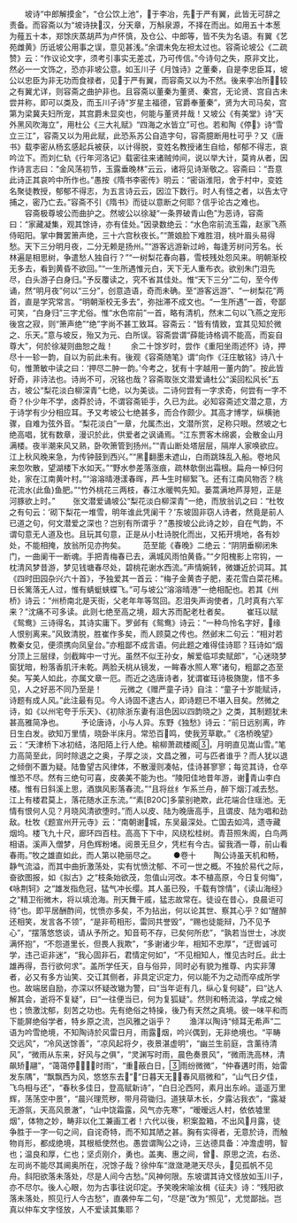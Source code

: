 <!-- { "loadSidebar": true } -->
　　坡诗“中郎解摸金”，“仓公饮上池”，于李冶，先于严有翼，此皆无可辞之责备。而容斋以为“坡诗抉汉，分天章，万斛泉源，不择在而出。如用五十本葱为薤五十本，郑馀庆蒸胡芦为卢怀慎，及仓公、中郎等，皆不失为名语。有翼《艺苑雌黄》历诋坡公用事之误，意见甚浅。”余谓未免左袒太过也。容斋论坡公《二疏赞》云：“作议论文字，须考引事实无差忒，乃可传信。”今诗句之失，原非文比，然必一一文饰之，恐亦非坡公意。如玉川子《月蚀诗》之董秦，自是李忠臣耳，坡公以忠臣为非无功而食禄者，见于严有翼，而容斋又以为不然。後来李冶所，较之有翼尤详，则容斋之曲护非也。且容斋以董秦为董贤、秦宫，无论贤、宫自古未尝并称，即可以类及，而玉川子诗“岁星主福德，官爵奉董秦”，贤为大司马矣，宫第为梁冀夫妇所宠，其宫爵未显奕也，何能与董贤并哉！又坡公《有美堂》诗“天外黑风吹海立”，用杜公《三大礼赋》“四海之水皆立”可也。若和陶《停》诗“雪立三江”，容斋又以为用此赋，此恐系苏公自造字句，容斋臆断用杜可乎？又《唐书》载李密从杨玄感起兵被获，以计得脱，变姓名教授诸生自给，郁郁不得志，哀吟泣下。而刘仁轨《行年河洛记》载密往来诸贼帅间，说以举大计，莫肯从者，因作诗言志曰：“金风荡初节，玉露垂晚林”云云，诸将见诗渐敬之。容斋曰：“吾意此诗正其哀吟中所作也。”愚按《隋书李密传》明云：“密诣淮阳，舍于村中，变姓名聚徒教授，郁郁不得志，为五言诗云云，因泣下数行。时人有怪之者，以告太守捕之，密乃亡去。”容斋不引《隋书》而徒以意断之何耶？信乎论古之难也。
　　容斋极尊坡公而曲护之。然坡公以徐凝“一条界破青山色”为恶诗，容斋曰：“家藏凝集，观其馀诗，亦有佳处。”因录数绝云：“水色帘前流玉霜，赵家飞燕侍昭阳。掌中舞罢箫声绝，三十六宫秋夜长。”“萧娘脸下难胜泪，桃叶眉头易得愁。天下三分明月夜，二分无赖是扬州。”“游客远游新过岭，每逢芳树问芳名。长林遍是相思树，争遣愁人独自行？”“一树梨花春向暮，雪枝残处怨风来。明朝渐校无多去，看到黄昏不欲回。”“一生所遇惟元白，天下无人重布衣。欲别朱门泪先尽，白头游子白身归。”予反覆读之，究不省其佳处。惟“天下三分”二句，至今传诵，然“明月夜”何以“三分”，创意造语，奇而未确。至“游客远游”、“一树梨花”两首，直是学究常言。“明朝渐校无多去”，弥拙滞不成文也。“一生所遇”一首，夸鄙可笑，“白身归”三字尤俗。惟“水色帘前”一首，略有清机，然末二句以飞燕之宠形後宫之寂，则“箫声绝”“绝”字尚不甚工致耳。容斋云：“皆有情致，宜其见知於微之、乐天。”意与坡反，殆又为元、白所误。容斋尝谓“薛能诗格调不能高，而妄自尊大”，何於徐凝则曲恕之哉！
　　余二十馀岁时，尝作《重阳坐雨述怀》诗，押尽十一轸一韵，自以为前此未有。後观《容斋随笔》谓“向作《汪庄敏铭》诗八十句，惟萧敏中读之曰：‘押尽二肿一韵。’今考之，犹有十字越用一董内韵”。按此皆好奇，非诗法也。诗尚不可，况铭也哉？容斋取张文潜爱诵杜公“溪回松风长”五古，坡公“梨花淡白柳深青”七绝，以为美谈。二诗何尝有一字求奇，何尝有一字不奇？仆少年不学，卤莽於诗，不谓容斋钜手，久已为此。必知容斋述文潜之意，方于诗学有少分相应耳。予又考坡公七绝甚多，而合作颇少。其高才博学，纵横驰骤，自难为弦外音。“梨花淡白”一章，允属杰出，文潜所赏，足称只眼。然坡之七绝高唱，犹有数章，漫识於此，供爱者之讽诵焉。“江东贾客木绵裘，会散金山月满楼。夜半潮来风又熟，卧吹箫管到扬州。”“青山断处塔层层，隔岸人家唤欲应。江上秋风晚来急，为传钟鼓到西兴。”“黑翻墨未遮山，白雨跳珠乱入船。卷地风来忽吹散，望湖楼下水如天。”“野水参差落涨痕，疏林欹倒出霜根。扁舟一棹归何处，家在江南黄叶村。”“溶溶晴港漾春晖，芦┺生时柳絮飞。还有江南风物否？桃花流水{此鱼}鱼肥。”“竹外桃花三两枝，春江水暖鸭先知。蒌蒿满地芦芽短，正是河豚欲上时。”
　　张文潜爱诵坡公“梨花淡白柳深青”一绝，而放翁讥之曰：“杜牧之有句云：‘砌下梨花一堆雪，明年谁此凭阑干？’东坡固非窃人诗者，然竟是前人已道之句，何文潜爱之深也？岂别有所谓乎？”愚按坡公此诗之妙，自在气韵，不谓句意无人道及也。且玩其句意，正是从小杜诗脱化而出，又拓开境地，各有妙处，不能相掩，放翁所见亦拘矣。
　　范至能《春晚》二绝云：“阴阴垂柳闭朱门，一曲阑干一断魂。手把青梅春已去，满城风雨怕黄昏。”“夕阳槐影上帘钩，一枕清风梦昔游，梦见钱塘春尽处，碧桃花谢水西流。”声情婉转，微嫌近於词耳。其《四时田园杂兴六十首》，予独爱其一首云：“梅子金黄杏子肥，麦花雪白菜花稀。日长篱落无人过，惟有蜻蜓蛱蝶飞。”可与坡公“溶溶晴港”一绝相配也。若其《州桥》诗云：“州桥南北是天街，父老年年等驾回。忍泪失声询使者，几时真有六军来？”沈痛不可多读。此则七绝至高之境，超大苏而配老杜者矣。
　　崔珏以赋《鸳鸯》三诗得名，其诗实庸下。罗邺有《鸳鸯》诗云：“一种鸟怜名字好，缘人恨别离来。”风致清脱，胜崔作多矣，而人顾莫之传也。然邺末二句云：“相对若教秦女见，便须携向凤皇台。”亦粗鄙不成言语。何此题之难得佳诗耶？珏诗如“烟分顶上三层绿，剑截眸中一寸光。虽然不似王孙女，解爱临邛卖赋郎”，“心迷晓梦窗犹暗，粉落香肌汗未乾。两脸夭桃从镜发，一眸春水照人寒”诸句，粗鄙之态至矣。写美人如此，亦属文章一厄。而近之选唐诗者，犹谓崔珏诗极旖旎，惜不多见，人之好恶不同乃至是！
　　元微之《赠严童子诗》自注：“童子十岁能赋诗，诗题有成人风。”此注最有见。今人诗固不逮古人，即诗题已不堪入目矣。然微之诗，如《以州宅夸于乐天》、《初除浙东妻有沮色因以四韵晓之》之类，其制题犹未甚高雅简净也。
　　予论唐诗，小与人异。东野《独愁》诗云：“前日远别离，昨日生白发。欲知万里情，晓卧半床月。常恐百鸣，使我芳草歇。”《洛桥晚望》云：“天津桥下冰初结，洛阳陌上行人绝。榆柳萧疏楼阁，月明直见嵩山雪。”笔力高简至此，同时除退之之奥，子厚之淡，文昌之雅，可与匹者谁乎？而人犹以退之倾倒不置为疑。陆鲁望古风律体，不散漫则凑帖，佳诗甚寥寥；每览其诗，仓卒惟恐不尽。然有三绝句可喜，皮袭美不能为也。“陵阳佳地昔年游，谢青山李白楼。惟有日斜溪上思，酒旗风影落春流。”“且将丝纟乍系兰舟，醉下烟汀减去愁。江上有楼君莫上，落花随水正东流。”“素[B20C]多蒙别艳欺，此花端合住瑶池。无情有恨何人见？月晓风清欲堕时。”而人以皮、陆为晚唐高手，且谓皮、陆为唱和劲敌。杜牧《题宣州开元寺》云：“南朝谢城，东吴最深处。亡国去如鸿，遗寺藏烟坞。楼飞九十尺，廊环四百柱。高高下下中，风绕松桂树。青苔照朱阁，白鸟两相语。溪声入僧梦，月色辉粉堵。阅景无旦夕，凭栏有今古。留我酒一尊，前山看春雨。”牧之雄直如此，而人第以艳丽尽之。
　　●卷十
　　陶公诗虽天机和畅，静气流溢，而其中曲折激荡处，实有忧愤沈郁、不可一世之概。不独於易代之际，奋欲图报，如《拟古》之“枝条始欲茂，忽值山河改。本不植高原，今日复何悔”，《咏荆轲》之“雄发指危冠，猛气冲长缨。其人虽已殁，千载有馀情”，《读山海经》之“精卫衔微木，将以填沧海。刑天舞干戚，猛志故常在。徒设在昔心，良晨讵可待”也。即平居酬酢间，忧愤亦多矣，不为拈出，何以论其世、察其心乎？如“醒醉还相笑，发言各不领”，“是非苟相形，雷同共誉毁”，“赐也徒能辩，乃不见予心”，“摆落悠悠谈，请从予所之。知音苟不存，已矣何所悲”，“孰若当世士，冰炭满怀抱”，“不怨道里长，但畏人我欺”，“多谢诸少年，相知不忠厚”，“迂辔诚可学，违己讵非迷”，“我心固非石，君情定何如”，“不见相知人，惟见古时丘。此士雄再得，吾行欲何求”。盖所学任天，自与俗异，同时必有貌为推尊、内实非薄者，必又有多方讪笑、交讧其侧者，非具定识定力，何以能不为之动而卒成所学也。故端居自励，亦深以怀疑改辙为警，曰“当年讵有几，纵心复何疑”，曰“达人解其会，逝将不复疑”，曰“一往便当已，何为复狐疑”。然则和畅流溢，学成之候也；愤激沈郁，刻苦之功也。先有绝俗之特操，後乃有天然之真境。彼一味平和而下能屏绝俗学者，特乡原之流，岂风雅之诣乎？
　　渔洋以陶诗“倾耳无希声”二语为吟雪绝境，不知陶诗於风雷日月，雨露烟，吟兴偶到，无非绝境也。“平畴交远风”，“冷风送馀善”，“凉风起将夕，夜景湛虚明”，“幽兰生前庭，含薰待清风”，“微雨从东来，好风与之俱”，“灵渊写时雨，晨色奏景风”，“微雨洗高林，清飙矫翮”，“蔼蔼停，时雨”，“重蔽白日，雨纷微微”，“仲春遘时雨，始雷发东隅”，“飘飘西为风，悠悠东去”，“日暮天无，春风扇微和”，“山气日夕佳，飞鸟相与还”，“春秋多佳日，登高赋新诗”，“白日沦西阿，素月出东岭。遥遥万里辉，荡荡空中景”，“晨兴理荒秽，带月荷锄归。道狭草木长，夕露沾我衣”，“露凝无游氛，天高风景澈”，“山中饶霜露，风气亦先寒”，“暧暧远人村，依依墟里烟”，体物之妙，畴非以化工兼画工者！六代以後，积案盈箱，不出风月露，徒争胜于一字一句之间，自诧奇特，而不知其陋之甚。胸有实得者，无意於诗，而触物肖形，都成绝境，其根柢使然也。愚尝谓陶公之诗，三达德具备：冲澹虚明，智也；温良和厚，仁也；坚贞刚介，勇也。盖夷、惠之间，曾、原思之流，右丞、左司尚不能尽其阃奥所在，况馀子哉？徐仲车“潋潋滟滟天尽头，见孤帆不见舟。斜阳欲落未落处，尽是人间今古愁。”风神何限。东坡谓其诗文怪放如玉川子，亦不尽尔。後人心眼，勿为古事往说印定。予笑晚宋喻汝楫《征夫》诗：“残阳欲落未落处，照见行人今古愁”，直袭仲车二句，“尽是”改为“照见”，尤觉鄙拙。岂真以仲车文字怪放，人不爱读其集耶？
